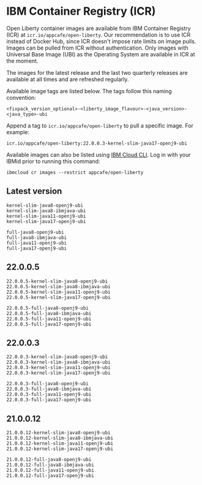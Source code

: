 
# IBM Container Registry (ICR)

Open Liberty container images are available from IBM Container Registry (ICR) at `icr.io/appcafe/open-liberty`. Our recommendation is to use ICR instead of Docker Hub, since ICR doesn't impose rate limits on image pulls. Images can be pulled from ICR without authentication. Only images with Universal Base Image (UBI) as the Operating System are available in ICR at the moment.

The images for the latest release and the last two quarterly releases are available at all times and are refreshed regularly.

Available image tags are listed below. The tags follow this naming convention: 
```
<fixpack_version_optional>-<liberty_image_flavour>-<java_version>-<java_type>-ubi
```

Append a tag to `icr.io/appcafe/open-liberty` to pull a specific image. For example: 
```
icr.io/appcafe/open-liberty:22.0.0.3-kernel-slim-java17-openj9-ubi
```

Available images can also be listed using [IBM Cloud CLI](https://cloud.ibm.com/docs/cli?topic=cli-getting-started). Log in with your IBMid prior to running this command: 
```
ibmcloud cr images --restrict appcafe/open-liberty
```

## Latest version

```
kernel-slim-java8-openj9-ubi
kernel-slim-java8-ibmjava-ubi
kernel-slim-java11-openj9-ubi
kernel-slim-java17-openj9-ubi

full-java8-openj9-ubi
full-java8-ibmjava-ubi
full-java11-openj9-ubi
full-java17-openj9-ubi
```

## 22.0.0.5

```
22.0.0.5-kernel-slim-java8-openj9-ubi
22.0.0.5-kernel-slim-java8-ibmjava-ubi
22.0.0.5-kernel-slim-java11-openj9-ubi
22.0.0.5-kernel-slim-java17-openj9-ubi

22.0.0.5-full-java8-openj9-ubi
22.0.0.5-full-java8-ibmjava-ubi
22.0.0.5-full-java11-openj9-ubi
22.0.0.5-full-java17-openj9-ubi
```

## 22.0.0.3 

```
22.0.0.3-kernel-slim-java8-openj9-ubi
22.0.0.3-kernel-slim-java8-ibmjava-ubi
22.0.0.3-kernel-slim-java11-openj9-ubi
22.0.0.3-kernel-slim-java17-openj9-ubi

22.0.0.3-full-java8-openj9-ubi
22.0.0.3-full-java8-ibmjava-ubi
22.0.0.3-full-java11-openj9-ubi
22.0.0.3-full-java17-openj9-ubi
```

## 21.0.0.12

```
21.0.0.12-kernel-slim-java8-openj9-ubi
21.0.0.12-kernel-slim-java8-ibmjava-ubi
21.0.0.12-kernel-slim-java11-openj9-ubi
21.0.0.12-kernel-slim-java17-openj9-ubi

21.0.0.12-full-java8-openj9-ubi
21.0.0.12-full-java8-ibmjava-ubi
21.0.0.12-full-java11-openj9-ubi
21.0.0.12-full-java17-openj9-ubi
```

